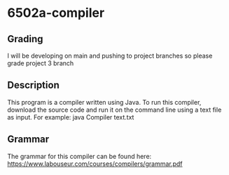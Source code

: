 # 6502a-compiler
## Grading
I will be developing on main and pushing to project branches so please grade project 3 branch

## Description
This program is a compiler written using Java. To run this compiler, download the source code and run it on the command line using a text file as input. For example:
java Compiler text.txt

## Grammar
The grammar for this compiler can be found here: https://www.labouseur.com/courses/compilers/grammar.pdf


